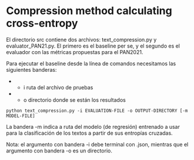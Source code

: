 # Compression method calculating cross-entropy


El directorio src contiene dos archivos: text_compression.py y evaluator_PAN21.py. El primero es el baseline per se, y el segundo es el evaluador con las métricas propuestas para el PAN2021.

Para ejecutar el baseline desde la línea de comandos necesitamos las siguientes banderas:
- - i ruta del archivo de pruebas
- - o directorio donde se están los resultados

```
python text_compression.py -i EVALUATION-FILE -o OUTPUT-DIRECTORY [-m MODEL-FILE]
```

La bandera -m indica a ruta del modelo (de regresión) entrenado a usar para la clasificación de los textos a partir de sus entropías cruzadas.


Nota: el argumento con bandera -i debe terminal con .json, mientras que el argumento con bandera -o es un directorio.


